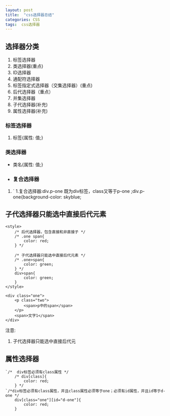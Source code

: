 ```yaml
---
layout: post
title:  "css选择器总结"
categories: CSS
tags:  css选择器
---
```


## 选择器分类 ##
1. 标签选择器
2. 类选择器(重点)
3. ID选择器
4. 通配符选择器
5. 标签指定式选择器（交集选择器）(重点)
6. 后代选择器（重点）
7. 并集选择器
8. 子代选择器(补充)
9. 属性选择器(补充)




### 标签选择器 ###
1. 标签{属性: 值;}
### 类选择器 ###
- 类名{属性: 值;}
- ### 复合选择器 ###
1. ` 1.复合选择器:div.p-one  既为div标签，class又等于p-one ;div.p-one{background-color: skyblue;



## 子代选择器只能选中直接后代元素 ##

    <style>
		/* 后代选择器，包含直接和非直接子 */
		/* .one span{
			color: red;
		} */
		
		/* 子代选择器只能选中直接后代元素 */
		/* .one>span{
			color: green;
		} */
		div>span{
			color: green;
		}
	</style>

	<div class="one">
		<p class="two">
			<span>p中的span</span>
		</p>
		<span>文字1</span>
	</div>

注意: 
1. 子代选择器只能选中直接后代元


## 属性选择器 ##
	`/*  div标签必须有class属性 */
		/* div[class]{
			color: red;
		} */
	`/*div标签必须有class属性，并且class属性必须等于one；必须有id属性，并且id等于d-one */
		div[class="one"][id="d-one"]{
			color: red;
		}